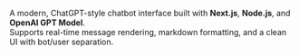A modern, ChatGPT-style chatbot interface built with **Next.js**, **Node.js**, and **OpenAI GPT Model**.  
Supports real-time message rendering, markdown formatting, and a clean UI with bot/user separation.
